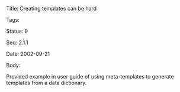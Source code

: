 Title:  Creating templates can be hard

Tags:   

Status: 9

Seq:    2.1.1

Date:   2002-09-21

Body:

Provided example in user guide of using meta-templates to generate templates from a data dictionary.
